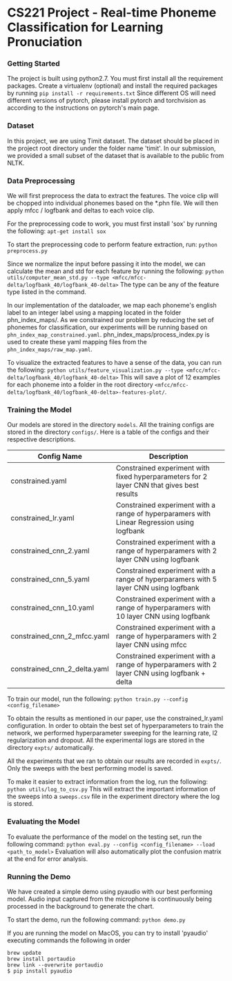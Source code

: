 # CS221 Project - Real-time Phoneme Classification for Learning Pronuciation

### Getting Started

The project is built using python2.7.
You must first install all the requirement packages. Create a virtualenv (optional) and install the required packages by running 
``` pip install -r requirements.txt ```
Since different OS will need different versions of pytorch, please install pytorch and torchvision as according to the instructions on pytorch's main page.

### Dataset
In this project, we are using Timit dataset. The dataset should be placed in the project root directory under the folder name 'timit'.
In our submission, we provided a small subset of the dataset that is available to the public from NLTK.

### Data Preprocessing
We will first preprocess the data to extract the features. The voice clip will be chopped into individual phonemes based on the \*.phn file. We will then apply mfcc / logfbank and deltas to each voice clip.

For the preprocessing code to work, you must first install 'sox' by running the following:
``` apt-get install sox ```

To start the preprocessing code to perform feature extraction, run:
``` python preprocess.py ```

Since we normalize the input before passing it into the model, we can calculate the mean and std for each feature by running the following:
``` python utils/computer_mean_std.py --type <mfcc/mfcc-delta/logfbank_40/logfbank_40-delta> ```
The type can be any of the feature type listed in the command.

In our implementation of the dataloader, we map each phoneme's english label to an integer label using a mapping located in the folder phn_index_maps/. As we constrained our problem by reducing the set of phonemes for classification, our experiments will be running based on `phn_index_map_constrained.yaml`. phn_index_maps/process_index.py is used to create these yaml mapping files from the `phn_index_maps/raw_map.yaml`.

To visualize the extracted features to have a sense of the data, you can run the following:
``` python utils/feature_visualization.py --type <mfcc/mfcc-delta/logfbank_40/logfbank_40-delta> ```
This will save a plot of 12 examples for each phoneme into a folder in the root directory `<mfcc/mfcc-delta/logfbank_40/logfbank_40-delta>-features-plot/`.

### Training the Model

Our models are stored in the directory `models`. All the training configs are stored in the directory `configs/`. Here is a table of the configs and their respective descriptions.

Config Name                   | Description
----------------------------- | ---------------------------------------------------------------------------------------------
constrained.yaml              | Constrained experiment with fixed hyperparameters for 2 layer CNN that gives best results
constrained_lr.yaml           | Constrained experiment with a range of hyperparamers with Linear Regression using logfbank
constrained_cnn_2.yaml        | Constrained experiment with a range of hyperparamers with 2 layer CNN using logfbank
constrained_cnn_5.yaml        | Constrained experiment with a range of hyperparamers with 5 layer CNN using logfbank
constrained_cnn_10.yaml       | Constrained experiment with a range of hyperparamers with 10 layer CNN using logfbank
constrained_cnn_2_mfcc.yaml   | Constrained experiment with a range of hyperparamers with 2 layer CNN using mfcc
constrained_cnn_2_delta.yaml  | Constrained experiment with a range of hyperparamers with 2 layer CNN using logfbank + delta

To train our model, run the following:
``` python train.py --config <config_filename> ```

To obtain the results as mentioned in our paper, use the constrained_lr.yaml configuration.
In order to obtain the best set of hyperparameters to train the network, we performed hyperparameter sweeping for the learning rate, l2 regularization and dropout. All the experimental logs are stored in the directory `expts/` automatically.

All the experiments that we ran to obtain our results are recorded in `expts/`. Only the sweeps with the best performing model is saved.

To make it easier to extract information from the log, run the following:
``` python utils/log_to_csv.py ```
This will extract the important information of the sweeps into a `sweeps.csv` file in the experiment directory where the log is stored.

### Evaluating the Model

To evaluate the performance of the model on the testing set, run the following command:
``` python eval.py --config <config_filename> --load <path_to_model> ```
Evaluation will also automatically plot the confusion matrix at the end for error analysis.


### Running the Demo

We have created a simple demo using pyaudio with our best performing model. Audio input captured from the microphone is continuously being processed in the background to generate the chart.

To start the demo, run the following command:
``` python demo.py ```

If you are running the model on MacOS, you can try to install 'pyaudio' executing commands the following in order

~~~~
brew update 
brew install portaudio
brew link --overwrite portaudio
$ pip install pyaudio
~~~~